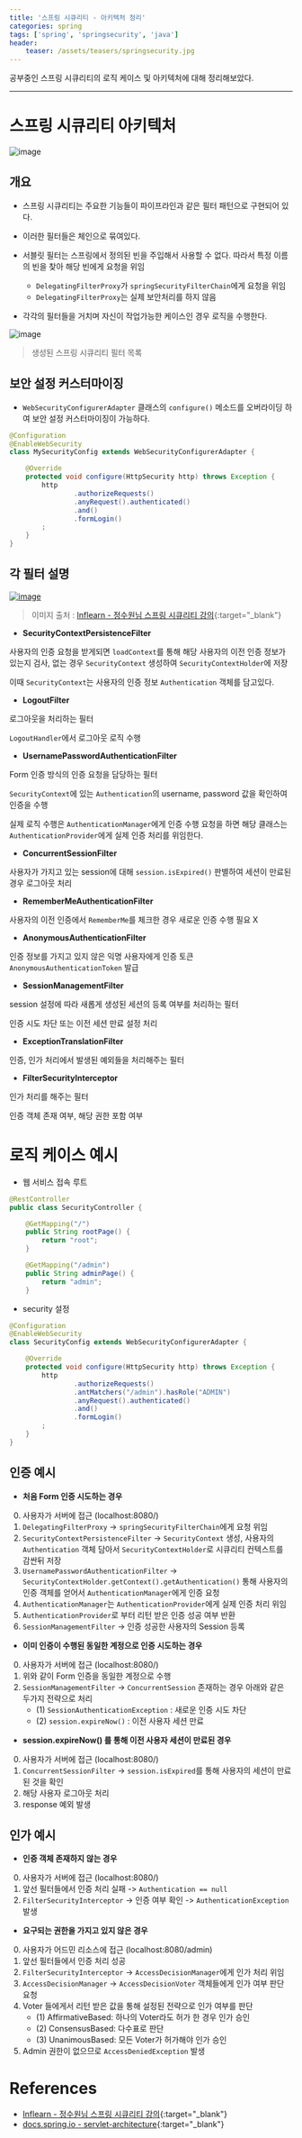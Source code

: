 ```yaml
---
title: '스프링 시큐리티 - 아키텍처 정리'
categories: spring
tags: ['spring', 'springsecurity', 'java']
header:
    teaser: /assets/teasers/springsecurity.jpg
---
```


공부중인 스프링 시큐리티의 로직 케이스 및 아키텍처에 대해 정리해보았다.

- - -

# 스프링 시큐리티 아키텍처

![image](https://user-images.githubusercontent.com/69145799/122363501-f3103580-cf93-11eb-9867-d096db605779.png)

## 개요

* 스프링 시큐리티는 주요한 기능들이 파이프라인과 같은 필터 패턴으로 구현되어 있다.

* 이러한 필터들은 체인으로 묶여있다. 

* 서블릿 필터는 스프링에서 정의된 빈을 주입해서 사용할 수 없다. 따라서 특정 이름의 빈을 찾아 해당 빈에게 요청을 위임
    - `DelegatingFilterProxy`가 `springSecurityFilterChain`에게 요청을 위임
    - `DelegatingFilterProxy`는 실제 보안처리를 하지 않음

* 각각의 필터들을 거치며 자신이 작업가능한 케이스인 경우 로직을 수행한다.

![image](https://user-images.githubusercontent.com/69145799/122351186-de7a7000-cf88-11eb-9434-ca2723808374.png)

> 생성된 스프링 시큐리티 필터 목록

## 보안 설정 커스터마이징

* `WebSecurityConfigurerAdapter` 클래스의 `configure()` 메소드를 오버라이딩 하여 보안 설정 커스터마이징이 가능하다.

```java
@Configuration
@EnableWebSecurity
class MySecurityConfig extends WebSecurityConfigurerAdapter {

    @Override
    protected void configure(HttpSecurity http) throws Exception {
        http
                .authorizeRequests()
                .anyRequest().authenticated()
                .and()
                .formLogin()
        ;
    }
}
```

## 각 필터 설명

[![image](https://user-images.githubusercontent.com/69145799/122347233-c99bdd80-cf84-11eb-8da4-4b61fa75432f.png)](https://user-images.githubusercontent.com/69145799/122347233-c99bdd80-cf84-11eb-8da4-4b61fa75432f.png)

> 이미지 출처 : [Inflearn - 정수원님 스프링 시큐리티 강의](https://www.inflearn.com/course/코어-스프링-시큐리티/){:target="_blank"}

* __SecurityContextPersistenceFilter__

사용자의 인증 요청을 받게되면 `loadContext`를 통해 해당 사용자의 이전 인증 정보가 있는지 검사, 없는 경우 `SecurityContext` 생성하여 `SecurityContextHolder`에 저장

이때 `SecurityContext`는 사용자의 인증 정보 `Authentication` 객체를 담고있다.

* __LogoutFilter__

로그아웃을 처리하는 필터

`LogoutHandler`에서 로그아웃 로직 수행

* __UsernamePasswordAuthenticationFilter__

Form 인증 방식의 인증 요청을 담당하는 필터

`SecurityContext`에 있는 `Authentication`의 username, password 값을 확인하여 인증을 수행

실제 로직 수행은 `AuthenticationManager`에게 인증 수행 요청을 하면 해당 클래스는 `AuthenticationProvider`에게 실제 인증 처리를 위임한다.

* __ConcurrentSessionFilter__

사용자가 가지고 있는 session에 대해 `session.isExpired()` 판별하여 세션이 만료된 경우 로그아웃 처리

* __RememberMeAuthenticationFilter__

사용자의 이전 인증에서 `RememberMe`를 체크한 경우 새로운 인증 수행 필요 X

* __AnonymousAuthenticationFilter__

인증 정보를 가지고 있지 않은 익명 사용자에게 인증 토큰 `AnonymousAuthenticationToken` 발급

* __SessionManagementFilter__

session 설정에 따라 새롭게 생성된 세션의 등록 여부를 처리하는 필터

인증 시도 차단 또는 이전 세션 만료 설정 처리

* __ExceptionTranslationFilter__

인증, 인가 처리에서 발생된 예외들을 처리해주는 필터

* __FilterSecurityInterceptor__

인가 처리를 해주는 필터

인증 객체 존재 여부, 해당 권한 포함 여부

# 로직 케이스 예시

* 웹 서비스 접속 루트

```java
@RestController
public class SecurityController {

    @GetMapping("/")
    public String rootPage() {
        return "root";
    }

    @GetMapping("/admin")
    public String adminPage() {
        return "admin";
    }
```

* security 설정

```java
@Configuration
@EnableWebSecurity
class SecurityConfig extends WebSecurityConfigurerAdapter {

    @Override
    protected void configure(HttpSecurity http) throws Exception {
        http
                .authorizeRequests()
                .antMatchers("/admin").hasRole("ADMIN")
                .anyRequest().authenticated()
                .and()
                .formLogin()
        ;
    }
}
```

## 인증 예시

* __처음 Form 인증 시도하는 경우__

0. 사용자가 서버에 접근 (localhost:8080/)
1. `DelegatingFilterProxy` -> `springSecurityFilterChain`에게 요청 위임
2. `SecurityContextPersistenceFilter` -> `SecurityContext` 생성, 사용자의 `Authentication` 객체 담아서 `SecurityContextHolder`로 시큐리티 컨텍스트를 감싼뒤 저장
3. `UsernamePasswordAuthenticationFilter` -> `SecurityContextHolder.getContext().getAuthentication()` 통해 사용자의 인증 객체를 얻어서 `AuthenticationManager`에게 인증 요청
4. `AuthenticationManager`는 `AuthenticationProvider`에게 실제 인증 처리 위임
5. `AuthenticationProvider`로 부터 리턴 받은 인증 성공 여부 반환
6. `SessionManagementFilter` -> 인증 성공한 사용자의 Session 등록

* __이미 인증이 수행된 동일한 계정으로 인증 시도하는 경우__

0. 사용자가 서버에 접근 (localhost:8080/)
1. 위와 같이 Form 인증을 동일한 계정으로 수행
2. `SessionManagementFilter` -> `ConcurrentSession` 존재하는 경우 아래와 같은 두가지 전략으로 처리
    - (1) `SessionAuthenticationException` : 새로운 인증 시도 차단
    - (2) `session.expireNow()` : 이전 사용자 세션 만료

* __session.expireNow() 를 통해 이전 사용자 세션이 만료된 경우__

0. 사용자가 서버에 접근 (localhost:8080/)
1. `ConcurrentSessionFilter` -> `session.isExpired`를 통해 사용자의 세션이 만료된 것을 확인
2. 해당 사용자 로그아웃 처리
3. response 예외 발생

## 인가 예시

* __인증 객체 존재하지 않는 경우__

0. 사용자가 서버에 접근 (localhost:8080/)
1. 앞선 필터들에서 인증 처리 실패 -> `Authentication == null`
2. `FilterSecurityInterceptor` -> 인증 여부 확인 -> `AuthenticationException` 발생

* __요구되는 권한을 가지고 있지 않은 경우__

0. 사용자가 어드민 리소스에 접근 (localhost:8080/admin)
1. 앞선 필터들에서 인증 처리 성공
2. `FilterSecurityInterceptor` -> `AccessDecisionManager`에게 인가 처리 위임
3. `AccessDecisionManager` -> `AccessDecisionVoter` 객체들에게 인가 여부 판단 요청
4. Voter 들에게서 리턴 받은 값을 통해 설정된 전략으로 인가 여부를 판단
    - (1) AffirmativeBased: 하나의 Voter라도 허가 한 경우 인가 승인
    - (2) ConsensusBased: 다수표로 판단
    - (3) UnanimousBased: 모든 Voter가 허가해야 인가 승인
5. Admin 권한이 없으므로 `AccessDeniedException` 발생

# References

* [Inflearn - 정수원님 스프링 시큐리티 강의](https://www.inflearn.com/course/코어-스프링-시큐리티/){:target="_blank"}
* [docs.spring.io - servlet-architecture](https://docs.spring.io/spring-security/site/docs/current/reference/html5/#servlet-architecture){:target="_blank"}